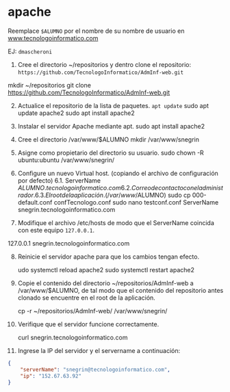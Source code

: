 # apache

Reemplace `$ALUMNO` por el nombre de su nombre de usuario en www.tecnologoinformatico.com

EJ: `dmascheroni`

1. Cree el directorio ~/repositorios y dentro clone el
repositorio: `https://github.com/TecnologoInformatico/AdmInf-web.git`

mkdir ~/repositorios
git clone https://github.com/TecnologoInformatico/AdmInf-web.git

2. Actualice el repositorio de la lista de paquetes.
    `apt update`
    sudo apt update apache2
    sudo apt install apache2
    
3. Instalar el servidor Apache mediante apt.
    sudo apt install apache2
    
4. Cree el directorio /var/www/$ALUMNO
    mkdir /var/www/snegrin
    
5. Asigne como propietario del directorio su usuario.
    sudo chown -R ubuntu:ubuntu /var/www/snegrin/
    
6. Configure un nuevo Virtual host. (copiando el archivo de configuración por defecto)
  6.1. ServerName $ALUMNO.tecnologoinformatico.com
  6.2. Correo de contacto con el administrador.
  6.3. El root de la aplicación. (/var/www/$ALUMNO)
    sudo cp 000-default.conf confTecnologo.conf
    sudo nano testconf.conf
    ServerName snegrin.tecnologoinformatico.com

7. Modifique el archivo /etc/hosts de modo que el ServerName coincida con este equipo `127.0.0.1`.

127.0.0.1 snegrin.tecnologoinformatico.com

8. Reinicie el servidor apache para que los cambios tengan efecto.
    
    udo systemctl reload apache2 
    sudo systemctl restart apache2
    
9. Copie el contenido del directorio ~/repositorios/AdmInf-web a /var/www/$ALUMNO, de tal modo que el contenido del repositorio antes clonado se encuentre en el root de la aplicación.

    cp -r ~/repositorios/AdmInf-web/ /var/www/snegrin/

10. Verifique que el servidor funcione correctamente.

    curl snegrin.tecnologoinformatico.com
    
11. Ingrese la IP del servidor y el servername a continuación:

```json
{
    "serverName": "snegrin@tecnologoinformatico.com",
    "ip": "152.67.63.92"
}
```
